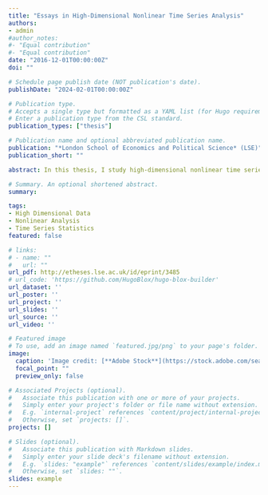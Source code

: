 ```yaml
---
title: "Essays in High-Dimensional Nonlinear Time Series Analysis"
authors:
- admin
#author_notes:
#- "Equal contribution"
#- "Equal contribution"
date: "2016-12-01T00:00:00Z"
doi: ""

# Schedule page publish date (NOT publication's date).
publishDate: "2024-02-01T00:00:00Z"

# Publication type.
# Accepts a single type but formatted as a YAML list (for Hugo requirements).
# Enter a publication type from the CSL standard.
publication_types: ["thesis"]

# Publication name and optional abbreviated publication name.
publication: "*London School of Economics and Political Science* (LSE)"
publication_short: ""

abstract: In this thesis, I study high-dimensional nonlinear time series analysis, and its applications in financial forecasting and identifying risk in highly interconnected financial networks. The first chapter is devoted to the testing for nonlinearity in financial time series. I present a tentative classification of the various linearity tests that have been proposed in the literature. Then I investigate nonlinear features of real financial series to determine if the data justify the use of nonlinear techniques, such as those inspired by machine learning theories. In Chapter 3 & 5, I develop forecasting strategies with a high-dimensional panel of predictors while considering nonlinear dynamics. Combining these two elements is a developing area of research. In the third chapter, I propose a nonlinear generalization of the statistical factor models. As a first step, factor estimation, I employ an auto-associative neural network to estimate nonlinear factors from predictors. In the second step, forecasting equation, I apply a nonlinear function -feedforward neural networkon estimated factors for prediction. I show that these features can go beyond covariance analysis and enhance forecast accuracy. I apply this approach to forecast equity returns, and show that capturing nonlinear dynamics between equities significantly improves the quality of forecasts over current univariate and multivariate factor models. In Chapter 5, I propose a high-dimensional learning based on a shrinkage estimation of a backpropagation algorithm for skip-layer neural networks. This thesis emphasizes that linear models can be represented as special cases of these two aforementioned models, which basically means that if there is no nonlinearity between series, the proposed models will reduce to a linear model. This thesis also includes a chapter (chapter 4, with Negar Kiyavash and Seyedjalal Etesami), which in this chapter, we propose a new approach for identifying and measuring systemic risk in financial networks by introducing a nonlinearly modified Granger-causality network based on directed information graphs. The suggested method allows for nonlinearity and has predictive power over future economic activity through a time-varying network of interconnections. We apply the method to the daily returns of U.S. financial Institutions including banks, brokers and insurance companiesto identifythe level of systemic risk inthe financial sector and the contribution of each financial institution.

# Summary. An optional shortened abstract.
summary:

tags:
- High Dimensional Data
- Nonlinear Analysis
- Time Series Statistics
featured: false

# links:
# - name: ""
#   url: ""
url_pdf: http://etheses.lse.ac.uk/id/eprint/3485
# url_code: 'https://github.com/HugoBlox/hugo-blox-builder'
url_dataset: ''
url_poster: ''
url_project: ''
url_slides: ''
url_source: ''
url_video: ''

# Featured image
# To use, add an image named `featured.jpg/png` to your page's folder. 
image:
  caption: 'Image credit: [**Adobe Stock**](https://stock.adobe.com/search?k=%22time+series%22&asset_id=627002709)'
  focal_point: ""
  preview_only: false

# Associated Projects (optional).
#   Associate this publication with one or more of your projects.
#   Simply enter your project's folder or file name without extension.
#   E.g. `internal-project` references `content/project/internal-project/index.md`.
#   Otherwise, set `projects: []`.
projects: []

# Slides (optional).
#   Associate this publication with Markdown slides.
#   Simply enter your slide deck's filename without extension.
#   E.g. `slides: "example"` references `content/slides/example/index.md`.
#   Otherwise, set `slides: ""`.
slides: example
---
```


<!--{{% callout note %}}
#Click the *Cite* button above to demo the feature to enable visitors to import publication metadata into their reference management software.
#{{% /callout %}}

#{{% callout note %}}
#Create your slides in Markdown - click the *Slides* button to check out the example.
#{{% /callout %}}

#Add the publication's **full text** or **supplementary notes** here. You can use rich formatting such as including [code, math, and images](https://docs.hugoblox.com/content/writing-markdown-latex/).
--->
